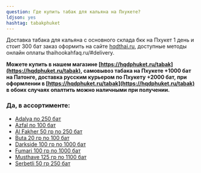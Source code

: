 ```yaml
---
question: Где купить табак для кальяна на Пхукете?
ldjson: yes 
hashtag: tabakphuket
---
```


Доставка табака для кальяна с основного склада бкк на Пхукет 1 день и стоит 300 бат заказ оформить на сайте [hqdthai.ru](https://hqdthai.ru/tabak/), доступные методы онлайн оплаты thaihookahfaq.ru/#delivery.

**Можете купить в нашем магазине [https://hqdphuket.ru/tabak](https://hqdphuket.ru/tabak), самовывоз табака на Пхукете +1000 бат на Патонге, доставка русским курьером по Пхукету +2000 бат, при оформлении в  [https://hqdphuket.ru/tabak](https://hqdphuket.ru/tabak) в обоих случаях опалтить можно наличными при получении.** 

### Да, в ассортименте:

* [Adalya по 250 бат](https://hqdphuket.ru/tabak/adalya)
* [Azfal по 100 бат](https://hqdphuket.ru/tabak/Afzal)
* [Al Fakher 50 гр по 250 бат](https://hqdphuket.ru/tabak/alfakher)
* [Buta 20 гр по 100 бат](https://hqdphuket.ru/tabak/buta)
* [Darkside 100 гр по 1000 бат](https://hqdphuket.ru/tabak/darkside)
* [Fumari 100 гр по 1000 бат](https://hqdphuket.ru/tabak/fumari)
* [Musthave 125 гр по 1100 бат](https://hqdphuket.ru/tabak/mustHave)
* [Serbetli 50 гр 250 бат](https://hqdphuket.ru/tabak/serbetli)


